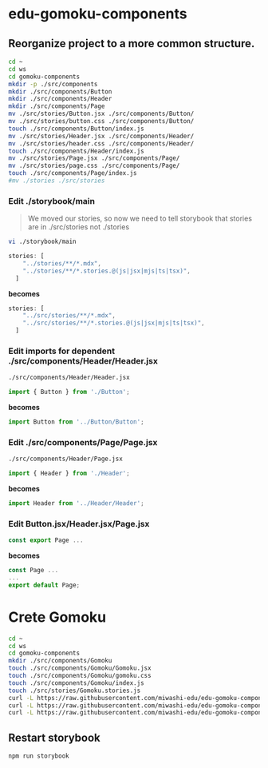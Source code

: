 # edu-gomoku-components

## Reorganize project to a more common structure.

```bash
cd ~
cd ws
cd gomoku-components
mkdir -p ./src/components
mkdir ./src/components/Button
mkdir ./src/components/Header
mkdir ./src/components/Page
mv ./src/stories/Button.jsx ./src/components/Button/
mv ./src/stories/button.css ./src/components/Button/
touch ./src/components/Button/index.js
mv ./src/stories/Header.jsx ./src/components/Header/
mv ./src/stories/header.css ./src/components/Header/
touch ./src/components/Header/index.js
mv ./src/stories/Page.jsx ./src/components/Page/
mv ./src/stories/page.css ./src/components/Page/
touch ./src/components/Page/index.js
#mv ./stories ./src/stories
```

### Edit ./storybook/main

> We moved our stories, so now we need to tell storybook that stories are in ./src/stories not ./stories

```bash
vi ./storybook/main
```

```js
stories: [
    "../stories/**/*.mdx",
    "../stories/**/*.stories.@(js|jsx|mjs|ts|tsx)",
  ]
```
**becomes**
```js
stories: [
    "../src/stories/**/*.mdx",
    "../src/stories/**/*.stories.@(js|jsx|mjs|ts|tsx)",
  ]
```

### Edit imports for dependent ./src/components/Header/Header.jsx

```bash
./src/components/Header/Header.jsx
```

```js
import { Button } from './Button';
```
**becomes**
```js
import Button from '../Button/Button';
```

### Edit ./src/components/Page/Page.jsx

```bash
./src/components/Header/Page.jsx
```

```js
import { Header } from './Header';
```
**becomes**
```js
import Header from '../Header/Header';
```

### Edit Button.jsx/Header.jsx/Page.jsx

```js
const export Page ...
```
**becomes**
```js
const Page ...
...
export default Page;
```

# Crete Gomoku

```bash
cd ~
cd ws
cd gomoku-components
mkdir ./src/components/Gomoku
touch ./src/components/Gomoku/Gomoku.jsx
touch ./src/components/Gomoku/gomoku.css
touch ./src/components/Gomoku/index.js
touch ./src/stories/Gomoku.stories.js
curl -L https://raw.githubusercontent.com/miwashi-edu/edu-gomoku-components/main/resources/Gomoku.jsx -o ./src/components/Gomoku/Gomoku.jsx
curl -L https://raw.githubusercontent.com/miwashi-edu/edu-gomoku-components/main/resources/Gomoku.stories.js -o ./src/stories/Gomoku.stories.js
curl -L https://raw.githubusercontent.com/miwashi-edu/edu-gomoku-components/main/resources/src_gomoku_index.js -o ./src/components/Gomoku/index.js
```

## Restart storybook

```bash
npm run storybook
```
